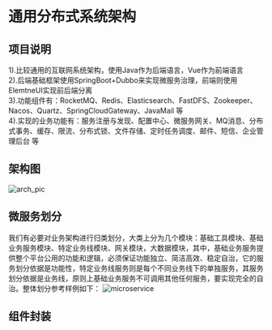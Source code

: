 # 通用分布式系统架构
## 项目说明  
1).比较通用的互联网系统架构，使用Java作为后端语言，Vue作为前端语言  
2).后端基础框架使用SpringBoot+Dubbo来实现微服务治理，前端则使用ElemtneUI实现前后端分离  
3).功能组件有：RocketMQ、Redis、Elasticsearch、FastDFS、Zookeeper、Nacos、Quartz、SpringCloudGateway、JavaMail 等  
4).实现的业务功能有：服务注册与发现、配置中心、微服务网关、MQ消息、分布式事务、缓存、限流、分布式锁、文件存储、定时任务调度、邮件、短信、企业管理后台 等
 
## 架构图
![arch_pic](https://github.com/yufeng629/dist_architecture/blob/master/docs/sys_arch_pic.png)
 
## 微服务划分
我们有必要对业务架构进行归类划分，大类上分为几个模块：基础工具模块、基础业务服务模块、特定业务线模块、网关模块，大数据模块，其中，基础业务服务提供整个平台公用的功能和逻辑，必须保证功能独立、简洁高效、稳定自治，它的服务划分依据是功能性，特定业务线服务则是每个不同业务线下的单独服务，其服务划分依据是业务线，原则上基础业务服务不可调用其他任何服务，要实现完全的自治。整体划分参考样例如下： 
![microservice](https://github.com/yufeng629/dist_architecture/blob/master/docs/biz_service.png)
 
## 组件封装  

 
